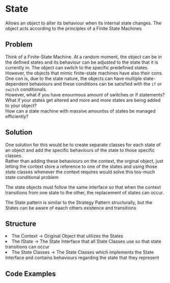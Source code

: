 # State
Allows an object to alter its behaviour when its internal state changes. The object acts according to the principles of a Finite State Machines
## Problem
Think of a Finite-State Machine. At a random moment, the object can be in the defined states and its behaviour can be adjusted to the state that it is currently in.
The object can switch to the specific predefined states.
However, the objects that mimic finite-state machines have also their cons. One con is, due to the state nature, the objects can have multiple state-dependent behaviours and these conditions can be satisfied with the `if` or `switch` conditionals. <br/>
However, what if you have enourmous amount of switches or if statements? <br/>
What if your states get altered and more and more states are being added to your object? <br/>
How can a state machine with massive amountss of states be managed efficiently? <br/>

## Solution

One solution for this would be to create separate classes for each state of an object and add the specific behaviours of the state to those specific classes. <br/>
Rather than adding these behaviours on the context, the orginal object, just letting the context store a reference to one of the states and using those state classes whenever the context requires would solve this too-much state conditional problem <br/>

The state objects must follow the same interface so that when the context transitions from one state to the other, the replacement of states can occur. <br/>

The State pattern is similar to the Strategy Pattern structurally, but the States can be aware of eaach others existence and transitions

## Structure
<li> The Context -> Original Object that utilizes the States </li>
<li> The IState -> The State Interface that all State Classes use so that state transitions can occur </li>
<li> The State Classes -> The State Classes which implements the State Interface and contains behaviours regarding the state that they represent </li>

## Code Examples